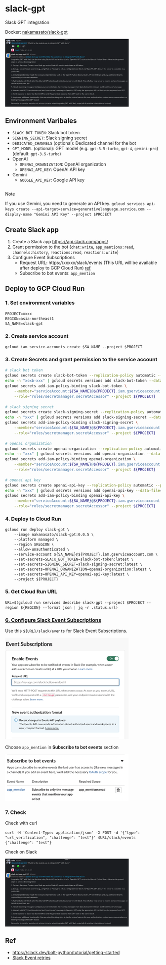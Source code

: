 # slack-gpt

Slack GPT integration

Docker: [nakamasato/slack-gpt](https://hub.docker.com/r/nakamasato/slack-gpt)

<img src="docs/slack.png" width="400">

## Environment Varibales

- `SLACK_BOT_TOKEN`: Slack bot token
- `SIGNING_SECRET`: Slack signing secret
- `DEDICATED_CHANNELS` (optional): Dedicated channel for the bot
- `GPT_MODEL` (optional): GPT model (e.g. `gpt-3.5-turbo`, `gpt-4`, `gemini-pro`) (default: `gpt-3.5-turbo`)
- OpenAI
    - `OPENAI_ORGANIZATION`: OpenAI organization
    - `OPENAI_API_KEY`: OpenAI API key
- Gemini
    - `GOOGLE_API_KEY`: Google API key
        ```

> [!NOTE]
> If you use Gemini, you need to generate an API key.
> `gcloud services api-keys create --api-target=service=generativelanguage.service.com --display-name "Gemini API Key" --project $PROJECT`


## Create Slack app

1. Create a Slack app https://api.slack.com/apps/
1. Grant permission to the bot (`chat:write`, `app_mentions:read`, `channels:history`, `reactions:read`, `reactions:write`)
1. Configure Event Subscriptions
    - Request URL: https://xxxxx/slack/events (This URL will be available after deploy to GCP Cloud Run) [ref](https://api.slack.com/events/url_verification)
    - Subscribe to bot events: `app_mention`

## Deploy to GCP Cloud Run

### 1. Set environment variables

```
PROJECT=xxxx
REGION=asia-northeast1
SA_NAME=slack-gpt
```

### 2. Create service account

```
gcloud iam service-accounts create $SA_NAME --project $PROJECT
```

### 3. Create Secrets and grant permission to the service account

```bash
# slack bot token
gcloud secrets create slack-bot-token --replication-policy automatic --project $PROJECT
echo -n "xoxb-xxx" | gcloud secrets versions add slack-bot-token --data-file=- --project $PROJECT
gcloud secrets add-iam-policy-binding slack-bot-token \
    --member="serviceAccount:${SA_NAME}@${PROJECT}.iam.gserviceaccount.com" \
    --role="roles/secretmanager.secretAccessor" --project ${PROJECT}

# slack signing secret
gcloud secrets create slack-signing-secret --replication-policy automatic --project $PROJECT
echo -n "xxx" | gcloud secrets versions add slack-signing-secret --data-file=- --project $PROJECT
gcloud secrets add-iam-policy-binding slack-signing-secret \
    --member="serviceAccount:${SA_NAME}@${PROJECT}.iam.gserviceaccount.com" \
    --role="roles/secretmanager.secretAccessor" --project ${PROJECT}

# openai organization
gcloud secrets create openai-organization --replication-policy automatic --project $PROJECT
echo -n "xxx" | gcloud secrets versions add openai-organization --data-file=- --project $PROJECT
gcloud secrets add-iam-policy-binding openai-organization \
    --member="serviceAccount:${SA_NAME}@${PROJECT}.iam.gserviceaccount.com" \
    --role="roles/secretmanager.secretAccessor" --project ${PROJECT}

# openai api key
gcloud secrets create openai-api-key --replication-policy automatic --project $PROJECT
echo -n "xxx" | gcloud secrets versions add openai-api-key --data-file=- --project $PROJECT
gcloud secrets add-iam-policy-binding openai-api-key \
    --member="serviceAccount:${SA_NAME}@${PROJECT}.iam.gserviceaccount.com" \
    --role="roles/secretmanager.secretAccessor" --project ${PROJECT}
```

### 4. Deploy to Cloud Run

```
gcloud run deploy slack-gpt \
    --image nakamasato/slack-gpt:0.0.5 \
    --platform managed \
    --region $REGION \
    --allow-unauthenticated \
    --service-account ${SA_NAME}@${PROJECT}.iam.gserviceaccount.com \
    --set-secrets=SLACK_BOT_TOKEN=slack-bot-token:latest \
    --set-secrets=SIGNING_SECRET=slack-signing-secret:latest \
    --set-secrets=OPENAI_ORGANIZATION=openai-organization:latest \
    --set-secrets=OPENAI_API_KEY=openai-api-key:latest \
    --project ${PROJECT}
```

### 5. Get Cloud Run URL

```
URL=$(gcloud run services describe slack-gpt --project $PROJECT --region ${REGION} --format json | jq -r .status.url)
```

### [6. Configure Slack Event Subscriptions](https://api.slack.com/apis/connections/events-api)

Use this `${URL}/slack/events` for Slack Event Subscriptions.

<img src="docs/slack-event-subscriptions-config.png" width="400">

Choose `app_mention` in **Subscribe to bot events** section

<img src="docs/slack-event-subscriptions-bot-events.png" width="400">

### 7. Check

Check with curl

```
curl -H 'Content-Type: application/json' -X POST -d '{"type": "url_verification", "challenge": "test"}' $URL/slack/events
{"challenge": "test"}
```

Check on Slack

<img src="docs/slack.png" width="400">

## Ref

- https://slack.dev/bolt-python/tutorial/getting-started
- [Slack Event retries](https://api.slack.com/apis/connections/events-api#retries)
